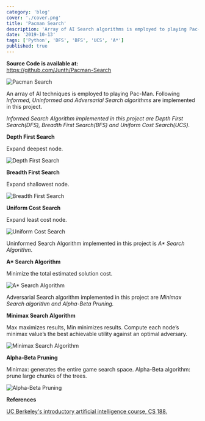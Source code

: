 ```yaml
---
category: 'blog'
cover: './cover.png'
title: 'Pacman Search'
description: 'Array of AI Search algorithms is employed to playing Pac-Man ⍩⃝.'
date: '2019-10-13'
tags: ['Python', 'DFS', 'BFS', 'UCS', 'A*']
published: true
---
```


**Source Code is available at:**<br>
https://github.com/Junth/Pacman-Search

![Pacman Search](https://camo.githubusercontent.com/453762b1e13f05e76777053d9e5bde8a401bf414/68747470733a2f2f696d6775722e636f6d2f50323271655a4d2e676966)

An array of AI techniques is employed to playing Pac-Man. Following _Informed, Uninformed and Adversarial Search algorithms_ are implemented in this project.

_Informed Search Algorithm implemented in this project are Depth First Search(DFS), Breadth First Search(BFS) and Uniform Cost Search(UCS)._

**Depth First Search**

Expand deepest node.

![Depth First Search](https://i.imgur.com/8g0u0Ry.gif)

**Breadth First Search**

Expand shallowest node.

![Breadth First Search](https://i.imgur.com/gLXh0vy.gif)

**Uniform Cost Search**

Expand least cost node.

![Uniform Cost Search](https://i.imgur.com/OuTUUEh.gif)

Uninformed Search Algorithm implemented in this project is _A\* Search Algorithm_.

**A\* Search Algorithm**

Minimize the total estimated solution cost.

![A* Search Algorithm](https://i.imgur.com/vp34as1.gif)

Adversarial Search algorithm implemented in this project are _Minimax Search algorithm and Alpha-Beta Pruning._

**Minimax Search Algorithm**

Max maximizes results, Min minimizes results. Compute each node’s minimax value’s the best achievable utility against an optimal adversary.

![Minimax Search Algorithm](https://i.imgur.com/j7LODLp.gif)

**Alpha-Beta Pruning**

Minimax: generates the entire game search space. Alpha-Beta algorithm: prune large chunks of the trees.

![Alpha-Beta Pruning](https://i.imgur.com/elqLvHM.gif)

**References**

[UC Berkeley's introductory artificial intelligence course, CS 188.](http://ai.berkeley.edu/home.html)
